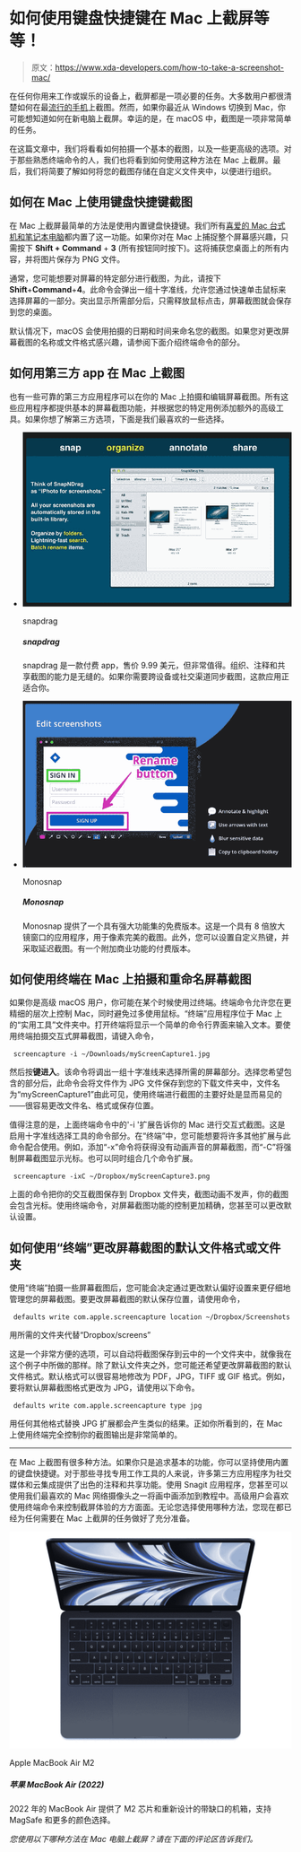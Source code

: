 # 如何使用键盘快捷键在 Mac 上截屏等等！

> 原文：<https://www.xda-developers.com/how-to-take-a-screenshot-mac/>

在任何你用来工作或娱乐的设备上，截屏都是一项必要的任务。大多数用户都很清楚如何在最[流行的手机](https://www.xda-developers.com/best-phones)上截图。然而，如果你最近从 Windows 切换到 Mac，你可能想知道如何在新电脑上截屏。幸运的是，在 macOS 中，截图是一项非常简单的任务。

在这篇文章中，我们将看看如何拍摄一个基本的截图，以及一些更高级的选项。对于那些熟悉终端命令的人，我们也将看到如何使用这种方法在 Mac 上截屏。最后，我们将简要了解如何将您的截图存储在自定义文件夹中，以便进行组织。

## 如何在 Mac 上使用键盘快捷键截图

在 Mac 上截屏最简单的方法是使用内置键盘快捷键。我们所有[喜爱的 Mac 台式机和笔记本电脑](https://www.xda-developers.com/best-macs)都内置了这一功能。如果你对在 Mac 上捕捉整个屏幕感兴趣，只需按下 **Shift + Command** + **3** (所有按钮同时按下)。这将捕获您桌面上的所有内容，并将图片保存为 PNG 文件。

通常，您可能想要对屏幕的特定部分进行截图，为此，请按下**Shift**+**Command**+**4**。此命令会弹出一组十字准线，允许您通过快速单击鼠标来选择屏幕的一部分。突出显示所需部分后，只需释放鼠标点击，屏幕截图就会保存到您的桌面。

默认情况下，macOS 会使用拍摄的日期和时间来命名您的截图。如果您对更改屏幕截图的名称或文件格式感兴趣，请参阅下面介绍终端命令的部分。

## 如何用第三方 app 在 Mac 上截图

也有一些可靠的第三方应用程序可以在你的 Mac 上拍摄和编辑屏幕截图。所有这些应用程序都提供基本的屏幕截图功能，并根据您的特定用例添加额外的高级工具。如果你想了解第三方选项，下面是我们最喜欢的一些选择。

*   <picture>![SnapNDrag is a paid app, with a price of $9.99,  but it's well worth it. The ability to organize, annotate, and share screenshots is seamless. If you need to sync screenshots across devices or social channels, this is the app for you. ](img/28f0f19a5e640ec5efb6fd14fa43c871.png)</picture>

    snapdrag

    ##### snapdrag

    snapdrag 是一款付费 app，售价 9.99 美元，但非常值得。组织、注释和共享截图的能力是无缝的。如果你需要跨设备或社交渠道同步截图，这款应用正适合你。

*   <picture>![Monosnap offers a free version with a robust feature set. Featuring an 8x magnifier window, this is the app for pixel-perfect screenshots. In addition, you can set custom hotkeys and take delayed screenshots. There's a paid version with additional commercial features.](img/fab71dbee892fa992203ae625b4281e7.png)</picture>

    Monosnap

    ##### Monosnap

    Monosnap 提供了一个具有强大功能集的免费版本。这是一个具有 8 倍放大镜窗口的应用程序，用于像素完美的截图。此外，您可以设置自定义热键，并采取延迟截图。有一个附加商业功能的付费版本。

## 如何使用终端在 Mac 上拍摄和重命名屏幕截图

如果你是高级 macOS 用户，你可能在某个时候使用过终端。终端命令允许您在更精细的层次上控制 Mac，同时避免过多使用鼠标。“终端”应用程序位于 Mac 上的“实用工具”文件夹中。打开终端将显示一个简单的命令行界面来输入文本。要使用终端拍摄交互式屏幕截图，请键入命令，

```
 screencapture -i ~/Downloads/myScreenCapture1.jpg 
```

然后按**键进入**。该命令将调出一组十字准线来选择所需的屏幕部分。选择您希望包含的部分后，此命令会将文件作为 JPG 文件保存到您的下载文件夹中，文件名为“myScreenCapture1”由此可见，使用终端进行截图的主要好处是显而易见的——很容易更改文件名、格式或保存位置。

值得注意的是，上面终端命令中的'-i '扩展告诉你的 Mac 进行交互式截图。这是启用十字准线选择工具的命令部分。在“终端”中，您可能想要将许多其他扩展与此命令配合使用。例如，添加“-x”命令将获得没有动画声音的屏幕截图，而“-C”将强制屏幕截图显示光标。也可以同时组合几个命令扩展。

```
 screencapture -ixC ~/Dropbox/myScreenCapture3.png 
```

上面的命令把你的交互截图保存到 Dropbox 文件夹，截图动画不发声，你的截图会包含光标。使用终端命令，对屏幕截图功能的控制更加精确，您甚至可以更改默认设置。

## 如何使用“终端”更改屏幕截图的默认文件格式或文件夹

使用“终端”拍摄一些屏幕截图后，您可能会决定通过更改默认偏好设置来更仔细地管理您的屏幕截图。要更改屏幕截图的默认保存位置，请使用命令，

```
 defaults write com.apple.screencapture location ~/Dropbox/Screenshots 
```

用所需的文件夹代替“Dropbox/screens”

这是一个非常方便的选项，可以自动将截图保存到云中的一个文件夹中，就像我在这个例子中所做的那样。除了默认文件夹之外，您可能还希望更改屏幕截图的默认文件格式。默认格式可以很容易地修改为 PDF，JPG，TIFF 或 GIF 格式。例如，要将默认屏幕截图格式更改为 JPG，请使用以下命令。

```
 defaults write com.apple.screencapture type jpg 
```

用任何其他格式替换 JPG 扩展都会产生类似的结果。正如你所看到的，在 Mac 上使用终端完全控制你的截图输出是非常简单的。

* * *

在 Mac 上截图有很多种方法。如果你只是追求基本的功能，你可以坚持使用内置的键盘快捷键。对于那些寻找专用工作工具的人来说，许多第三方应用程序为社交媒体和云集成提供了出色的注释和共享功能。使用 Snagit 应用程序，您甚至可以使用我们最喜欢的 Mac 网络摄像头之一将画中画添加到教程中。高级用户会喜欢使用终端命令来控制截屏体验的方方面面。无论您选择使用哪种方法，您现在都已经为任何需要在 Mac 上截屏的任务做好了充分准备。

 <picture>![The 2022 MacBook Air offers the M2 chip, a 13.6-inch display, and a redesigned chassis with MagSafe support.](img/9d1e9c592640f4841b437772ef7a64d2.png)</picture> 

Apple MacBook Air M2

##### 苹果 MacBook Air (2022)

2022 年的 MacBook Air 提供了 M2 芯片和重新设计的带缺口的机箱，支持 MagSafe 和更多的颜色选择。

*您使用以下哪种方法在 Mac 电脑上截屏？请在下面的评论区告诉我们。*